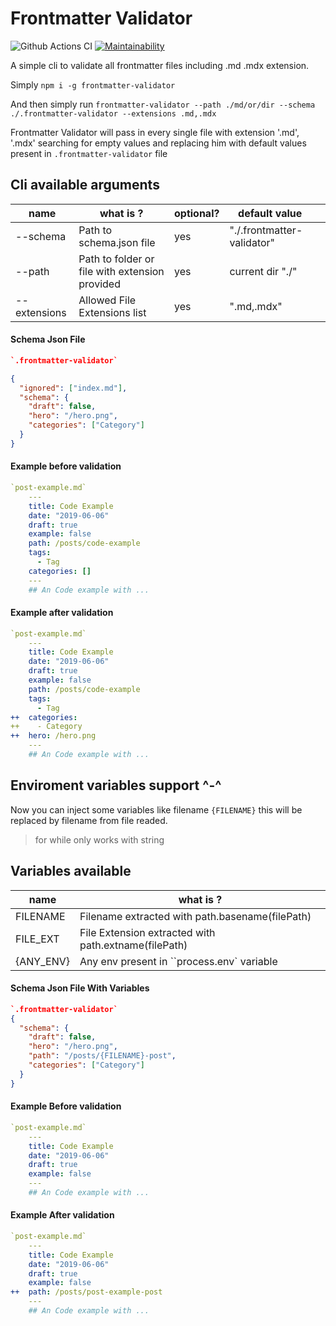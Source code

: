 # Frontmatter Validator

![Github Actions CI](https://github.com/vinicioslc/frontmatter-validator/workflows/Node.js%20CI/badge.svg?branch=master)
[![Maintainability](https://api.codeclimate.com/v1/badges/8c8461237a8718035941/maintainability)](https://codeclimate.com/github/vinicioslc/frontmatter-validator/maintainability)

A simple cli to validate all frontmatter files including .md .mdx extension.

Simply `npm i -g frontmatter-validator`

And then simply run `frontmatter-validator --path ./md/or/dir --schema ./.frontmatter-validator --extensions .md,.mdx`

Frontmatter Validator will pass in every single file with extension '.md', '.mdx' searching for empty values and replacing him with default values present in `.frontmatter-validator` file

## Cli available arguments

| name         | what is ?                                      | optional? | default value              |     |
| ------------ | ---------------------------------------------- | --------- | -------------------------- | --- |
| --schema     | Path to schema.json file                       | yes       | "./.frontmatter-validator" |     |
| --path       | Path to folder or file with extension provided | yes       | current dir "./"           |     |
| --extensions | Allowed File Extensions list                   | yes       | ".md,.mdx"                 |     |

#### Schema Json File

```json
`.frontmatter-validator`

{
  "ignored": ["index.md"],
  "schema": {
    "draft": false,
    "hero": "/hero.png",
    "categories": ["Category"]
  }
}
```

#### Example before validation

```yml
`post-example.md`
    ---
    title: Code Example
    date: "2019-06-06"
    draft: true
    example: false
    path: /posts/code-example
    tags:
      - Tag
    categories: []
    ---
    ## An Code example with ...
```

#### Example after validation

```yml
`post-example.md`
    ---
    title: Code Example
    date: "2019-06-06"
    draft: true
    example: false
    path: /posts/code-example
    tags:
      - Tag
++  categories:
++    - Category
++  hero: /hero.png
    ---
    ## An Code example with ...
```

## Enviroment variables support ^-^

Now you can inject some variables like filename `{FILENAME}` this will be replaced by filename from file readed.

> for while only works with string

## Variables available

| name      | what is ?                                            |
| --------- | ---------------------------------------------------- |
| FILENAME  | Filename extracted with path.basename(filePath)      |
| FILE_EXT  | File Extension extracted with path.extname(filePath) |
| {ANY_ENV} | Any env present in ``process.env` variable           |

#### Schema Json File With Variables

```json
`.frontmatter-validator`
{
  "schema": {
    "draft": false,
    "hero": "/hero.png",
    "path": "/posts/{FILENAME}-post",
    "categories": ["Category"]
  }
}
```

#### Example Before validation

```yml
`post-example.md`
    ---
    title: Code Example
    date: "2019-06-06"
    draft: true
    example: false
    ---
    ## An Code example with ...
```

#### Example After validation

```yml
`post-example.md`
    ---
    title: Code Example
    date: "2019-06-06"
    draft: true
    example: false
++  path: /posts/post-example-post
    ---
    ## An Code example with ...
```
